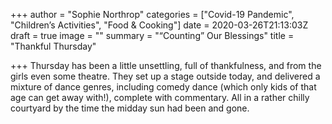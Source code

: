 +++
author = "Sophie Northrop"
categories = ["Covid-19 Pandemic", "Children’s Activities", "Food & Cooking"]
date = 2020-03-26T21:13:03Z
draft = true
image = ""
summary = "“Counting” Our Blessings"
title = "Thankful Thursday"

+++
Thursday has been a little unsettling, full of thankfulness, and from the girls even some theatre. They set up a stage outside today, and delivered a mixture of dance genres, including comedy dance (which only kids of that age can get away with!), complete with commentary. All in a rather chilly courtyard by the time the midday sun had been and gone.
